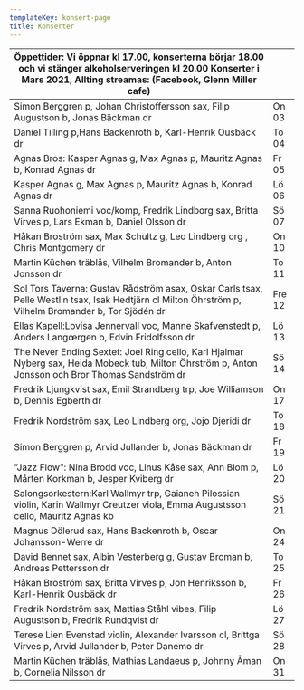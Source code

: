 ```yaml
---
templateKey: konsert-page
title: Konserter
---
```

 


		
| Öppettider: Vi öppnar kl 17.00, konserterna börjar 18.00 och vi stänger alkoholserveringen kl 20.00 Konserter i Mars 2021, Allting streamas: (Facebook, Glenn Miller cafe)               |               |
| ------------- |-------------|
|Simon Berggren p, Johan Christoffersson sax, Filip Augustson b, Jonas Bäckman dr|On 03|
|Daniel Tilling p,Hans Backenroth b, Karl-Henrik Ousbäck dr|To 04|
|Agnas Bros: Kasper Agnas g, Max Agnas p, Mauritz Agnas b, Konrad Agnas dr|Fr 05|
|Kasper Agnas g, Max Agnas p, Mauritz Agnas b, Konrad Agnas dr|Lö 06|
|Sanna Ruohoniemi voc/komp, Fredrik Lindborg sax, Britta Virves p, Lars Ekman b, Daniel Olsson dr|Sö 07|
|Håkan Broström sax, Max Schultz g, Leo Lindberg org , Chris Montgomery dr|On 10|
|Martin Küchen träblås, Vilhelm Bromander b, Anton Jonsson dr|To 11|
|Sol Tors Taverna: Gustav Rådström asax, Oskar Carls tsax, Pelle Westlin tsax, Isak Hedtjärn cl Milton Öhrström p, Vilhelm Bromander b, Tor Sjödén dr|Fre 12|
|Ellas Kapell:Lovisa Jennervall voc, Manne Skafvenstedt p, Anders Langœrgen b, Edvin Fridolfsson dr|Lö 13|
|The Never Ending Sextet: Joel Ring cello, Karl Hjalmar Nyberg sax, Heida Mobeck tub, Milton Öhrström p, Anton Jonsson och Bror Thomas Sandström dr|Sö 14|
|Fredrik Ljungkvist sax, Emil Strandberg trp, Joe Williamson b, Dennis Egberth dr|On 17|
|Fredrik Nordström sax, Leo Lindberg org, Jojo Djeridi dr|To 18|
|Simon Berggren p, Arvid Jullander b, Jonas Bäckman dr|Fr 19|
|”Jazz Flow”: Nina Brodd voc, Linus Kåse sax, Ann Blom p, Mårten Korkman b, Jesper Kviberg dr|Lö 20|
|Salongsorkestern:Karl Wallmyr trp, Gaianeh Pilossian violin, Karin Wallmyr Creutzer viola, Emma Augustsson cello, Mauritz Agnas kb|Sö 21|
|Magnus Dölerud sax, Hans Backenroth b, Oscar Johansson-Werre dr|On 24|
|David Bennet sax, Albin Vesterberg g, Gustav Broman b, Andreas Pettersson dr|To 25|
|Håkan Broström sax, Britta Virves p, Jon Henriksson b, Karl-Henrik Ousbäck dr|Fr 26|
|Fredrik Nordström sax, Mattias Ståhl vibes, Filip Augustson b, Fredrik Rundqvist dr|Lö 27|
|Terese Lien Evenstad violin, Alexander Ivarsson cl, Brittga Virves p, Arvid Jullander b, Peter Danemo dr|Sö 28|
|Martin Küchen träblås, Mathias Landaeus p, Johnny Åman b, Cornelia Nilsson dr|On 31|



